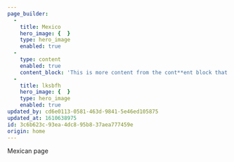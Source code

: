 ```yaml
---
page_builder:
  -
    title: Mexico
    hero_image: {  }
    type: hero_image
    enabled: true
  -
    type: content
    enabled: true
    content_block: 'This is more content from the cont**ent block that will be ** display_ed here _using markdown omg look at all these styles!'
  -
    title: lksbfh
    hero_image: {  }
    type: hero_image
    enabled: true
updated_by: cd6e0113-0581-463d-9841-5e46ed105875
updated_at: 1610638975
id: 3c6b623c-93ea-4dc8-95b8-37aea777459e
origin: home
---
```

Mexican page